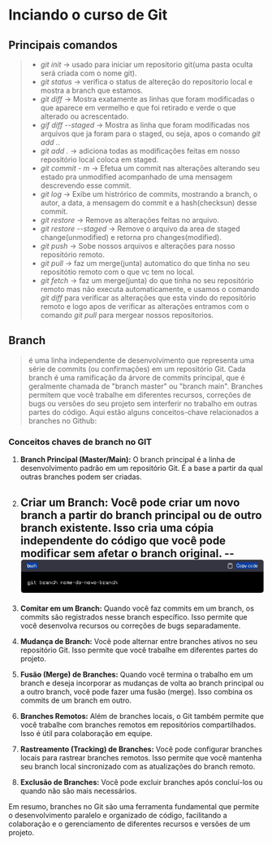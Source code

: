 # Inciando o curso de Git

## Principais comandos
> - *git init*       -> usado para iniciar um repositorio git(uma pasta oculta será criada com o nome git).<br>
> - *git status*     -> verifica o status de altereção do repositorio local e mostra a branch que estamos.<br>
> - *git diff*       -> Mostra exatamente as linhas que foram modificadas o que aparece em vermelho e que foi retirado e verde o que alterado ou acrescentado.<br>
> - *gif diff --staged* -> Mostra as linha que foram modificadas nos arquivos que ja foram para o staged, ou seja, apos o comando *git add .*.<br>
> - *git add .*      -> adiciona todas as modificações feitas em nosso repositório local coloca em staged.<br>
> - *git commit - m* -> Efetua um commit nas alterações alterando seu estado pra unmodified acompanhado de uma mensagem descrevendo esse commit.<br>
> - *git log* -> Exibe um histrórico de commits, mostrando a branch, o autor, a data, a mensagem do commit e a hash(checksun) desse commit.<br>
> - *git restore* -> Remove as alterações feitas no arquivo.<br>
> - *git restore --staged* -> Remove o arquivo da area de staged change(unmodified) e retorna pro changes(modified).<br>
> - *git push* -> Sobe nossos arquivos e alterações para nosso repositório remoto.<br>
> - *git pull* -> faz um merge(junta) automatico do que tinha no seu repositótio remoto com o que vc tem no local.<br>
> - *git fetch* -> faz um merge(junta) do que tinha no seu repositório remoto mas não executa automaticamente, e usamos o comando *git diff* para verificar as alterações que esta vindo do repositório remoto e logo apos de verificar as alterações entramos com o comando *git pull* para mergear nossos  repositorios.

## Branch
>é uma linha independente de desenvolvimento que representa uma série de commits (ou confirmações) em um repositório Git. 
>Cada branch é uma ramificação da árvore de commits principal, que é geralmente chamada de "branch master" ou "branch main".
>Branches permitem que você trabalhe em diferentes recursos, correções de bugs ou versões do seu projeto sem interferir no trabalho em outras partes do código.
>Aqui estão alguns conceitos-chave relacionados a branches no Github:

### Conceitos chaves de branch no GIT

1. **Branch Principal (Master/Main):** O branch principal é a linha de desenvolvimento padrão em um repositório Git. É a base a partir da qual outras branches podem ser criadas.

2. **Criar um Branch:** Você pode criar um novo branch a partir do branch principal ou de outro branch existente. Isso cria uma cópia independente do código que você pode modificar sem afetar o branch original.
--
![comando criar branch](/imgs/criarBranch.jpeg)
    ---
3. **Comitar em um Branch:** Quando você faz commits em um branch, os commits são registrados nesse branch específico. Isso permite que você desenvolva recursos ou correções de bugs separadamente.

4. **Mudança de Branch:** Você pode alternar entre branches ativos no seu repositório Git. Isso permite que você trabalhe em diferentes partes do projeto.

5. **Fusão (Merge) de Branches:** Quando você termina o trabalho em um branch e deseja incorporar as mudanças de volta ao branch principal ou a outro branch, você pode fazer uma fusão (merge). Isso combina os commits de um branch em outro.

6. **Branches Remotos:** Além de branches locais, o Git também permite que você trabalhe com branches remotos em repositórios compartilhados. Isso é útil para colaboração em equipe.

7. **Rastreamento (Tracking) de Branches:** Você pode configurar branches locais para rastrear branches remotos. Isso permite que você mantenha seu branch local sincronizado com as atualizações do branch remoto.

8. **Exclusão de Branches:** Você pode excluir branches após concluí-los ou quando não são mais necessários.

Em resumo, branches no Git são uma ferramenta fundamental que permite o desenvolvimento paralelo e organizado de código, facilitando a colaboração e o gerenciamento de diferentes recursos e versões de um projeto.





